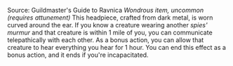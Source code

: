 Source: Guildmaster's Guide to Ravnica
*Wondrous item, uncommon (requires attunement)*
This headpiece, crafted from dark metal, is worn curved around the ear. If you know a creature wearing another *spies' murmur* and that creature is within 1 mile of you, you can communicate telepathically with each other. As a bonus action, you can allow that creature to hear everything you hear for 1 hour. You can end this effect as a bonus action, and it ends if you're incapacitated.
